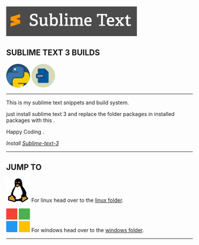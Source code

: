 <img src = "logos/sublime.png"
height = 80px
weight = 100px
alt = "sublime-text-3 logo">
## SUBLIME TEXT 3 BUILDS 

![](logos/python.png) ![](logos/cpp.png)
___
This is my sublime text snippets and build system.

just install sublime text 3 and replace the folder packages in installed packages with this .

Happy Coding .

*Install [Sublime-text-3](https://www.sublimetext.com/3)*
___
## JUMP TO
<img src= "logos/linux-64.png"
heigth = 5px
weigth = 5px
alt = "linux logo">
For linux head over to the [linux folder](linux).

<img src= "logos/microsoft.png"
heigth = 5px
weigth = 5px
alt = "Microsoft logo">
For windows head over to the [windows folder](windows).

___
